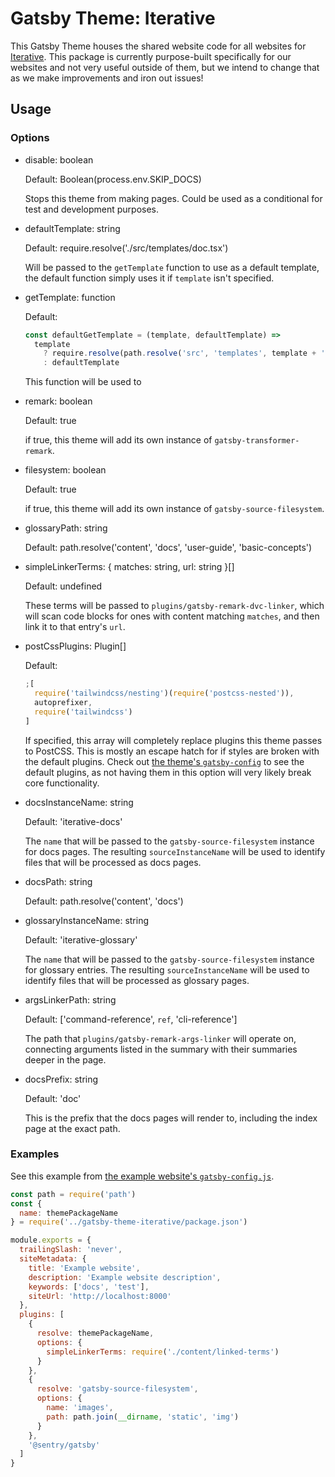 # Gatsby Theme: Iterative

This Gatsby Theme houses the shared website code for all websites for
[Iterative](https://iterative.ai). This package is currently purpose-built
specifically for our websites and not very useful outside of them, but we intend
to change that as we make improvements and iron out issues!

## Usage

### Options

- disable: boolean

  Default: Boolean(process.env.SKIP_DOCS)

  Stops this theme from making pages. Could be used as a conditional for test
  and development purposes.

- defaultTemplate: string

  Default: require.resolve('./src/templates/doc.tsx')

  Will be passed to the `getTemplate` function to use as a default template, the
  default function simply uses it if `template` isn't specified.

- getTemplate: function

  Default:

  ```ts
  const defaultGetTemplate = (template, defaultTemplate) =>
    template
      ? require.resolve(path.resolve('src', 'templates', template + '.tsx'))
      : defaultTemplate
  ```

  This function will be used to

- remark: boolean

  Default: true

  if true, this theme will add its own instance of `gatsby-transformer-remark`.

- filesystem: boolean

  Default: true

  if true, this theme will add its own instance of `gatsby-source-filesystem`.

- glossaryPath: string

  Default: path.resolve('content', 'docs', 'user-guide', 'basic-concepts')

- simpleLinkerTerms: { matches: string, url: string }[]

  Default: undefined

  These terms will be passed to `plugins/gatsby-remark-dvc-linker`, which will
  scan code blocks for ones with content matching `matches`, and then link it to
  that entry's `url`.

- postCssPlugins: Plugin[]

  Default:

  ```js
  ;[
    require('tailwindcss/nesting')(require('postcss-nested')),
    autoprefixer,
    require('tailwindcss')
  ]
  ```

  If specified, this array will completely replace plugins this theme passes to
  PostCSS. This is mostly an escape hatch for if styles are broken with the
  default plugins. Check out
  [the theme's `gatsby-config`](https://github.com/iterative/gatsby-theme-iterative/blob/main/packages/gatsby-theme-iterative/gatsby-config.js)
  to see the default plugins, as not having them in this option will very likely
  break core functionality.

- docsInstanceName: string

  Default: 'iterative-docs'

  The `name` that will be passed to the `gatsby-source-filesystem` instance for
  docs pages. The resulting `sourceInstanceName` will be used to identify files
  that will be processed as docs pages.

- docsPath: string

  Default: path.resolve('content', 'docs')

- glossaryInstanceName: string

  Default: 'iterative-glossary'

  The `name` that will be passed to the `gatsby-source-filesystem` instance for
  glossary entries. The resulting `sourceInstanceName` will be used to identify
  files that will be processed as glossary pages.

- argsLinkerPath: string

  Default: ['command-reference', `ref`, 'cli-reference']

  The path that `plugins/gatsby-remark-args-linker` will operate on, connecting
  arguments listed in the summary with their summaries deeper in the page.

- docsPrefix: string

  Default: 'doc'

  This is the prefix that the docs pages will render to, including the index
  page at the exact path.

### Examples

See this example from
[the example website's `gatsby-config.js`](https://github.com/iterative/gatsby-theme-iterative/blob/main/packages/example/gatsby-config.js).

```js
const path = require('path')
const {
  name: themePackageName
} = require('../gatsby-theme-iterative/package.json')

module.exports = {
  trailingSlash: 'never',
  siteMetadata: {
    title: 'Example website',
    description: 'Example website description',
    keywords: ['docs', 'test'],
    siteUrl: 'http://localhost:8000'
  },
  plugins: [
    {
      resolve: themePackageName,
      options: {
        simpleLinkerTerms: require('./content/linked-terms')
      }
    },
    {
      resolve: 'gatsby-source-filesystem',
      options: {
        name: 'images',
        path: path.join(__dirname, 'static', 'img')
      }
    },
    '@sentry/gatsby'
  ]
}
```
